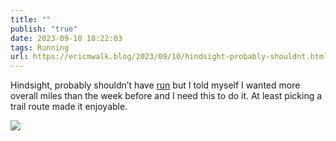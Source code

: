 ```yaml
---
title: ""
publish: "true"
date: 2023-09-10 18:22:03
tags: Running
url: https://ericmwalk.blog/2023/09/10/hindsight-probably-shouldnt.html
---
```


Hindsight, probably shouldn’t have [run](https://strava.com/activities/9823895454)  but I told myself I wanted more overall miles than the week before and I need this to do it.  At least picking a trail route made it enjoyable.

![](https://ericmwalk.blog/uploads/2023/524c18d1-99df-4712-bf60-68b63f1c4c08.jpg)